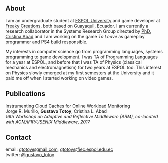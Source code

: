  <!--- <img src="https://gtotoy.github.com/images/me3.jpeg" width="135" height="170">  --->
## About
I am an undergraduate student at [ESPOL University](http://espol.edu.ec) and game developer at [Freaky Creations](http://freakycreations.net), both based on Guayaquil, Ecuador. 
I am currently a research collaborator in the Systems Research Group directed by [PhD. Cristina Abad](https://sites.google.com/site/cristinaabad/) and I am working on the game _To Leave_ as gameplay programmer and PS4 build responsible.

My interests in computer science go from programming languages, systems programming to game development. I was TA of Programming Languages for a year at ESPOL, and before that I was TA of Physics (classical mechanics and electromagnetism) for two years at ESPOL too. This interest on Physics slowly emerged at my first semesters at the University and it paid me off when I started working on video games.

## Publications
Instrumenting Cloud Caches for Online Workload Monitoring  
Jorge R. Murillo, **Gustavo Totoy**, Cristina L. Abad  
_16th Workshop on Adaptive and Reflective Middleware (ARM), co-located with ACM/IFIP/USENIX Middleware, 2017_

## Contact
email: gtotoy@gmail.com, gtotoy@fiec.espol.edu.ec  
twitter: [@gustavo_totoy](https://twitter.com/gustavo_totoy)

